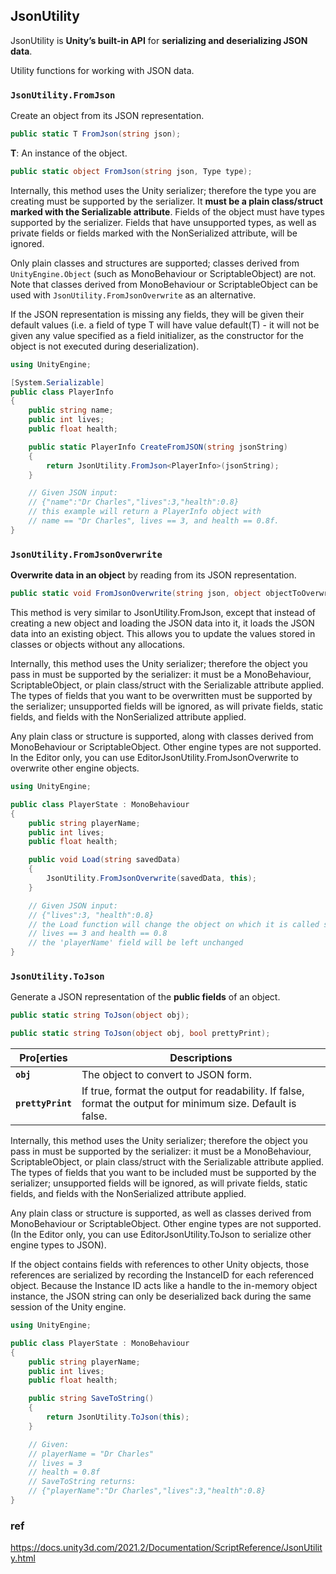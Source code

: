 ## JsonUtility
JsonUtility is **Unity’s built-in API** for **serializing and deserializing JSON data**.

Utility functions for working with JSON data.

### `JsonUtility.FromJson`
Create an object from its JSON representation.
```cs
public static T FromJson(string json);
```

**T**: An instance of the object.

```cs
public static object FromJson(string json, Type type);
```


Internally, this method uses the Unity serializer; therefore the type you are creating must be supported by the serializer. It **must be a plain class/struct marked with the Serializable attribute**. Fields of the object must have types supported by the serializer. Fields that have unsupported types, as well as private fields or fields marked with the NonSerialized attribute, will be ignored.

Only plain classes and structures are supported; classes derived from `UnityEngine.Object` (such as MonoBehaviour or ScriptableObject) are not. Note that classes derived from MonoBehaviour or ScriptableObject can be used with `JsonUtility.FromJsonOverwrite` as an alternative.

If the JSON representation is missing any fields, they will be given their default values (i.e. a field of type T will have value default(T) - it will not be given any value specified as a field initializer, as the constructor for the object is not executed during deserialization).

```cs
using UnityEngine;

[System.Serializable]
public class PlayerInfo
{
    public string name;
    public int lives;
    public float health;

    public static PlayerInfo CreateFromJSON(string jsonString)
    {
        return JsonUtility.FromJson<PlayerInfo>(jsonString);
    }

    // Given JSON input:
    // {"name":"Dr Charles","lives":3,"health":0.8}
    // this example will return a PlayerInfo object with
    // name == "Dr Charles", lives == 3, and health == 0.8f.
}

```




### `JsonUtility.FromJsonOverwrite`
**Overwrite data in an object** by reading from its JSON representation.

```cs
public static void FromJsonOverwrite(string json, object objectToOverwrite);
```
This method is very similar to JsonUtility.FromJson, except that instead of creating a new object and loading the JSON data into it, it loads the JSON data into an existing object. This allows you to update the values stored in classes or objects without any allocations.

Internally, this method uses the Unity serializer; therefore the object you pass in must be supported by the serializer: it must be a MonoBehaviour, ScriptableObject, or plain class/struct with the Serializable attribute applied. The types of fields that you want to be overwritten must be supported by the serializer; unsupported fields will be ignored, as will private fields, static fields, and fields with the NonSerialized attribute applied.

Any plain class or structure is supported, along with classes derived from MonoBehaviour or ScriptableObject. Other engine types are not supported. In the Editor only, you can use EditorJsonUtility.FromJsonOverwrite to overwrite other engine objects.


```cs
using UnityEngine;

public class PlayerState : MonoBehaviour
{
    public string playerName;
    public int lives;
    public float health;

    public void Load(string savedData)
    {
        JsonUtility.FromJsonOverwrite(savedData, this);
    }

    // Given JSON input:
    // {"lives":3, "health":0.8}
    // the Load function will change the object on which it is called such that
    // lives == 3 and health == 0.8
    // the 'playerName' field will be left unchanged
}
```

### `JsonUtility.ToJson`
Generate a JSON representation of the **public fields** of an object.

```cs
public static string ToJson(object obj);
```

```cs
public static string ToJson(object obj, bool prettyPrint);
```

| Pro[erties | Descriptions |
| --- | --- |
| **`obj`** | The object to convert to JSON form. |
| **`prettyPrint`** | If true, format the output for readability. If false, format the output for minimum size. Default is false. |

Internally, this method uses the Unity serializer; therefore the object you pass in must be supported by the serializer: it must be a MonoBehaviour, ScriptableObject, or plain class/struct with the Serializable attribute applied. The types of fields that you want to be included must be supported by the serializer; unsupported fields will be ignored, as will private fields, static fields, and fields with the NonSerialized attribute applied.

Any plain class or structure is supported, as well as classes derived from MonoBehaviour or ScriptableObject. Other engine types are not supported. (In the Editor only, you can use EditorJsonUtility.ToJson to serialize other engine types to JSON).

If the object contains fields with references to other Unity objects, those references are serialized by recording the InstanceID for each referenced object. Because the Instance ID acts like a handle to the in-memory object instance, the JSON string can only be deserialized back during the same session of the Unity engine.

```cs
using UnityEngine;

public class PlayerState : MonoBehaviour
{
    public string playerName;
    public int lives;
    public float health;

    public string SaveToString()
    {
        return JsonUtility.ToJson(this);
    }

    // Given:
    // playerName = "Dr Charles"
    // lives = 3
    // health = 0.8f
    // SaveToString returns:
    // {"playerName":"Dr Charles","lives":3,"health":0.8}
}

```

### ref
https://docs.unity3d.com/2021.2/Documentation/ScriptReference/JsonUtility.html
